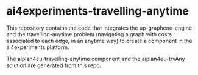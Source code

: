# ai4experiments-travelling-anytime
This repository contains the code that integrates the up-graphene-engine and the travelling-anytime problem (navigating a graph with costs associated to each edge, in an anytime way) to create a component in the ai4experiments platform.

The aiplan4eu-travelling-anytime component and the aiplan4eu-trvAny solution are generated from this repo.

